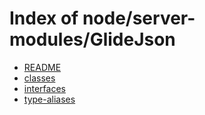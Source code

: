 # Index of node/server-modules/GlideJson

- [README](/node/server-modules/GlideJson/README/)
- [classes](/node/server-modules/GlideJson/classes/)
- [interfaces](/node/server-modules/GlideJson/interfaces/)
- [type-aliases](/node/server-modules/GlideJson/type-aliases/)
